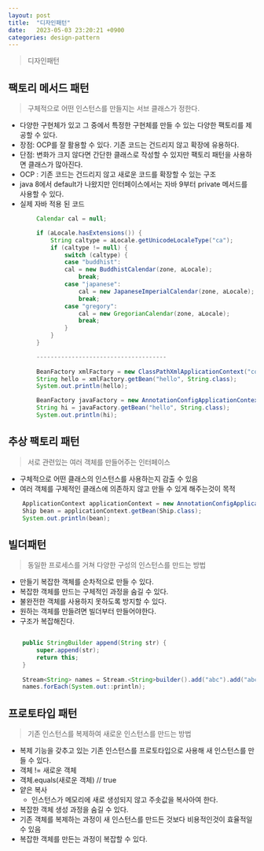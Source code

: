 ```yaml
---
layout: post
title:  "디자인패턴"
date:   2023-05-03 23:20:21 +0900
categories: design-pattern
---
```


> 디자인패턴

## 팩토리 메서드 패턴
> 구체적으로 어떤 인스턴스를 만들지는 서브 클래스가 정한다.
- 다양한 구현체가 있고 그 중에서 특정한 구현체를 만들 수 있는 다양한 팩토리를 제공할 수 있다.
- 장점: OCP를 잘 활용할 수 있다. 기존 코드는 건드리지 않고 확장에 유용하다.
- 단점: 변화가 크지 않다면 간단한 클래스로 작성할 수 있지만 팩토리 패턴을 사용하면 클래스가 많아진다.
- OCP : 기존 코드는 건드리지 않고 새로운 코드를 확장할 수 있는 구조
- java 8에서 default가 나왔지만 인터페이스에서는 자바 9부터 private 메서드를 사용할 수 있다.
- 실제 자바 적용 된 코드
```java
        Calendar cal = null;

        if (aLocale.hasExtensions()) {
            String caltype = aLocale.getUnicodeLocaleType("ca");
            if (caltype != null) {
                switch (caltype) {
                case "buddhist":
                cal = new BuddhistCalendar(zone, aLocale);
                    break;
                case "japanese":
                    cal = new JapaneseImperialCalendar(zone, aLocale);
                    break;
                case "gregory":
                    cal = new GregorianCalendar(zone, aLocale);
                    break;
                }
            }
        }

        -------------------------------------
        
        BeanFactory xmlFactory = new ClassPathXmlApplicationContext("config.xml");
        String hello = xmlFactory.getBean("hello", String.class);
        System.out.println(hello);

        BeanFactory javaFactory = new AnnotationConfigApplicationContext(Config.class);
        String hi = javaFactory.getBean("hello", String.class);
        System.out.println(hi);
```

## 추상 팩토리 패턴
> 서로 관련있는 여러 객체를 만들어주는 인터페이스
- 구체적으로 어떤 클래스의 인스턴스를 사용하는지 감출 수 있음
- 여러 객체를 구체적인 클래스에 의존하지 않고 만들 수 있게 해주는것이 목적

```java
    ApplicationContext applicationContext = new AnnotationConfigApplicationContext(FactoryBeanConfig.class);
    Ship bean = applicationContext.getBean(Ship.class);
    System.out.println(bean);
```

## 빌더패턴
> 동일한 프로세스를 거쳐 다양한 구성의 인스턴스를 만드는 방법
- 만들기 복잡한 객체를 순차적으로 만들 수 있다.
- 복잡한 객체를 만드는 구체적인 과정을 숨길 수 있다.
- 불완전한 객체를 사용하지 못하도록 방지할 수 있다.
- 원하는 객체를 만들려면 빌더부터 만들어야한다.
- 구조가 복잡해진다.

```java

    public StringBuilder append(String str) {
        super.append(str);
        return this;
    }
    
    Stream<String> names = Stream.<String>builder().add("abc").add("abc").build();
    names.forEach(System.out::println);

```

## 프로토타입 패턴
> 기존 인스턴스를 복제하여 새로운 인스턴스를 만드는 방법
- 복제 기능을 갖추고 있는 기존 인스턴스를 프로토타입으로 사용해 새 인스턴스를 만들 수 있다.
- 객체 != 새로운 객체
- 객체.equals(새로운 객체) // true
- 얕은 복사 
    - 인스턴스가 메모리에 새로 생성되지 않고 주솟값을 복사아여 한다.
- 복잡한 객체 생성 과정을 숨길 수 있다.
- 기존 객체를 복제하는 과정이 새 인스턴스를 만드든 것보다 비용적인것이 효율적일 수 있음
- 복잡한 객체를 만든는 과정이 복잡할 수 있다.
